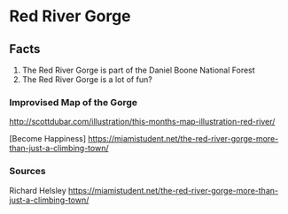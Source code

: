 # Red River Gorge

## Facts
1. The Red River Gorge is part of the Daniel Boone National Forest
2. The Red River Gorge is a lot of fun?

### Improvised Map of the Gorge
http://scottdubar.com/illustration/this-months-map-illustration-red-river/

[Become Happiness] https://miamistudent.net/the-red-river-gorge-more-than-just-a-climbing-town/

### Sources
Richard Helsley
https://miamistudent.net/the-red-river-gorge-more-than-just-a-climbing-town/
